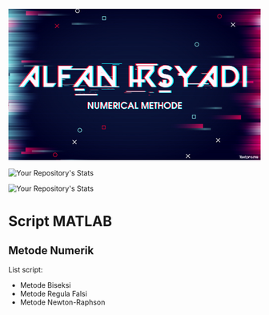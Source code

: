 ![alt text](https://github.com/alfan-irsyadi/matlab/blob/main/gambar/logo.jpg)

![Your Repository's Stats](https://github-readme-stats.vercel.app/api?username=alfan-irsyadi&show_icons=true)

![Your Repository's Stats](https://github-readme-stats.vercel.app/api/top-langs/?username=alfan-irsyadi&theme=blue-green)

# Script MATLAB
## Metode Numerik

List script:
* Metode Biseksi
* Metode Regula Falsi
* Metode Newton-Raphson